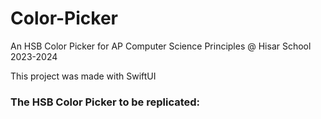# Color-Picker
An HSB Color Picker for AP Computer Science Principles @ Hisar School 2023-2024

This project was made with SwiftUI

### The HSB Color Picker to be replicated:
